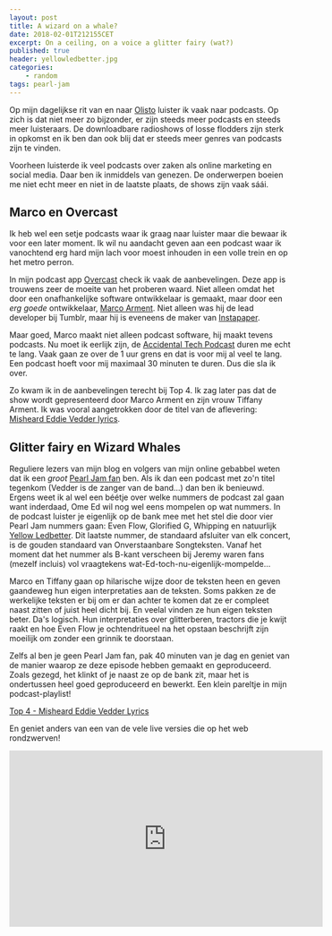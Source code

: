 ```yaml
---
layout: post
title: A wizard on a whale?
date: 2018-02-01T212155CET
excerpt: On a ceiling, on a voice a glitter fairy (wat?)
published: true
header: yellowledbetter.jpg
categories: 
    - random
tags: pearl-jam
---
```

Op mijn dagelijkse rit van en naar [Olisto](https://olisto.com) luister ik vaak naar podcasts. Op zich is dat niet meer zo bijzonder, er zijn steeds meer podcasts en steeds meer luisteraars. De downloadbare radioshows of losse flodders zijn sterk in opkomst en ik ben dan ook blij dat er steeds meer genres van podcasts zijn te vinden. 

Voorheen luisterde ik veel podcasts over zaken als online marketing en social media. Daar ben ik inmiddels van genezen. De onderwerpen boeien me niet echt meer en niet in de laatste plaats, de shows zijn vaak sáái.

## Marco en Overcast 
Ik heb wel een setje podcasts waar ik graag naar luister maar die bewaar ik voor een later moment. Ik wil nu aandacht geven aan een podcast waar ik vanochtend erg hard mijn lach voor moest inhouden in een volle trein en op het metro perron. 

In mijn podcast app [Overcast][1] check ik vaak de aanbevelingen. Deze app is trouwens zeer de moeite van het proberen waard. Niet alleen omdat het door een onafhankelijke software ontwikkelaar is gemaakt, maar door een _erg goede_ ontwikkelaar, [Marco Arment][2]. Niet alleen was hij de lead developer bij Tumblr, maar hij is eveneens de maker van [Instapaper][3]. 

Maar goed, Marco maakt niet alleen podcast software, hij maakt tevens podcasts. Nu moet ik eerlijk zijn, de [Accidental Tech Podcast][4] duren me echt te lang. Vaak gaan ze over de 1 uur grens en dat is voor mij al veel te lang. Een podcast hoeft voor mij maximaal 30 minuten te duren. Dus die sla ik over.

Zo kwam ik in de aanbevelingen terecht bij Top 4. Ik zag later pas dat de show wordt gepresenteerd door Marco Arment en zijn vrouw Tiffany Arment. Ik was vooral aangetrokken door de titel van de aflevering: [Misheard Eddie Vedder lyrics][5].

## Glitter fairy en Wizard Whales
Reguliere lezers van mijn blog en volgers van mijn online gebabbel weten dat ik een _groot_ [Pearl Jam fan][6] ben. Als ik dan een podcast met zo'n titel tegenkom (Vedder is de zanger van de band...) dan ben ik benieuwd. Ergens weet ik al wel een béétje over welke nummers de podcast zal gaan want inderdaad, Ome Ed wil nog wel eens mompelen op wat nummers. In de podcast luister je eigenlijk op de bank mee met het stel die door vier Pearl Jam nummers gaan: Even Flow, Glorified G, Whipping en natuurlijk [Yellow Ledbetter][7]. Dit laatste nummer, de standaard afsluiter van elk concert, is de gouden standaard van Onverstaanbare Songteksten. Vanaf het moment dat het nummer als B-kant verscheen bij Jeremy waren fans (mezelf incluis) vol vraagtekens wat-Ed-toch-nu-eigenlijk-mompelde...

Marco en Tiffany gaan op hilarische wijze door de teksten heen en geven gaandeweg hun eigen interpretaties aan de teksten. Soms pakken ze de werkelijke teksten er bij om er dan achter te komen dat ze er compleet naast zitten of juist heel dicht bij. En veelal vinden ze hun eigen teksten beter. Da's logisch. Hun interpretaties over glitterberen, tractors die je kwijt raakt en hoe Even Flow je ochtendritueel na het opstaan beschrijft zijn moeilijk om zonder een grinnik te doorstaan.

Zelfs al ben je geen Pearl Jam fan, pak 40 minuten van je dag en geniet van de manier waarop ze deze episode hebben gemaakt en geproduceerd. Zoals gezegd, het klinkt of je naast ze op de bank zit, maar het is ondertussen heel goed geproduceerd en bewerkt. Een klein pareltje in mijn podcast-playlist!

[Top 4 - Misheard Eddie Vedder Lyrics][8]

En geniet anders van een van de vele live versies die op het web rondzwerven!

<iframe width="560" height="315" src="https://www.youtube.com/embed/rDFSv529LzQ" frameborder="0" allow="autoplay; encrypted-media" allowfullscreen></iframe>

[1]:	https://overcast.fm/
[2]:	https://marco.org/about
[3]:	http://www.instapaper.com/
[4]:	http://atp.fm/
[5]:	https://www.relay.fm/topfour/36
[6]:	http://eerstehulpbijplaatopnamen.blogspot.nl/2012/07/pearljam-doet-het-zo-100-voor-de-fans.html
[7]:	https://genius.com/1379466
[8]:	https://www.relay.fm/topfour/36